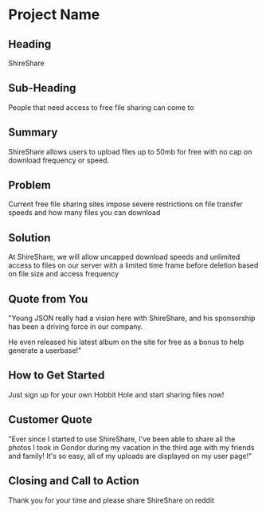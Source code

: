 # Project Name #

<!--
> This material was originally posted [here](http://www.quora.com/What-is-Amazons-approach-to-product-development-and-product-management). It is reproduced here for posterities sake.

There is an approach called "working backwards" that is widely used at Amazon. They work backwards from the customer, rather than starting with an idea for a product and trying to bolt customers onto it. While working backwards can be applied to any specific product decision, using this approach is especially important when developing new products or features.

For new initiatives a product manager typically starts by writing an internal press release announcing the finished product. The target audience for the press release is the new/updated product's customers, which can be retail customers or internal users of a tool or technology. Internal press releases are centered around the customer problem, how current solutions (internal or external) fail, and how the new product will blow away existing solutions.

If the benefits listed don't sound very interesting or exciting to customers, then perhaps they're not (and shouldn't be built). Instead, the product manager should keep iterating on the press release until they've come up with benefits that actually sound like benefits. Iterating on a press release is a lot less expensive than iterating on the product itself (and quicker!).

If the press release is more than a page and a half, it is probably too long. Keep it simple. 3-4 sentences for most paragraphs. Cut out the fat. Don't make it into a spec. You can accompany the press release with a FAQ that answers all of the other business or execution questions so the press release can stay focused on what the customer gets. My rule of thumb is that if the press release is hard to write, then the product is probably going to suck. Keep working at it until the outline for each paragraph flows.

Oh, and I also like to write press-releases in what I call "Oprah-speak" for mainstream consumer products. Imagine you're sitting on Oprah's couch and have just explained the product to her, and then you listen as she explains it to her audience. That's "Oprah-speak", not "Geek-speak".

Once the project moves into development, the press release can be used as a touchstone; a guiding light. The product team can ask themselves, "Are we building what is in the press release?" If they find they're spending time building things that aren't in the press release (overbuilding), they need to ask themselves why. This keeps product development focused on achieving the customer benefits and not building extraneous stuff that takes longer to build, takes resources to maintain, and doesn't provide real customer benefit (at least not enough to warrant inclusion in the press release).
 -->

## Heading ##
  <!-- > Name the product in a way the reader (i.e. your target customers) will understand. -->
  ShireShare

## Sub-Heading ##
  <!-- > Describe who the market for the product is and what benefit they get. One sentence only underneath the title. -->
  People that need access to free file sharing can come to

## Summary ##
  <!-- > Give a summary of the product and the benefit. Assume the reader will not read anything else so make this paragraph good. -->
  ShireShare allows users to upload files up to 50mb for free with no cap on download frequency or speed.

## Problem ##
  <!-- > Describe the problem your product solves. -->
  Current free file sharing sites impose severe restrictions on file transfer speeds and how many files you can download

## Solution ##
  <!-- > Describe how your product elegantly solves the problem. -->
  At ShireShare, we will allow uncapped download speeds and unlimited access to files on our server with a limited time frame
  before deletion based on file size and access frequency

## Quote from You ##
  <!-- > A quote from a spokesperson in your company. -->
  "Young JSON really had a vision here with ShireShare, and his sponsorship has been a driving force in our company.

  He even released his latest album on the site for free as a bonus to help generate a userbase!"

## How to Get Started ##
  <!-- > Describe how easy it is to get started. -->
  Just sign up for your own Hobbit Hole and start sharing files now!

## Customer Quote ##
  <!-- > Provide a quote from a hypothetical customer that describes how they experienced the benefit. -->
  "Ever since I started to use ShireShare, I've been able to share all the photos I took in Gondor during my vacation in the third age with my friends and family! It's so easy, all of my uploads are displayed on my user page!"

## Closing and Call to Action ##
  <!-- > Wrap it up and give pointers where the reader should go next. -->
  Thank you for your time and please share ShireShare on reddit